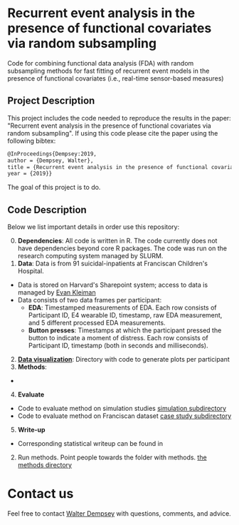 # Recurrent event analysis in the presence of functional covariates via random subsampling  #
Code for combining functional data analysis (FDA) with random
subsampling methods for fast fitting of recurrent event models in the
presence of functional covariates (i.e., real-time sensor-based
measures)

## Project Description ##
This project includes the code needed to reproduce the results in the
paper: "Recurrent event analysis in the presence of functional
covariates via random subsampling". If using this code please cite the
paper using the following bibtex:

```tex
@InProceedings{Dempsey:2019,
author = {Dempsey, Walter},
title = {Recurrent event analysis in the presence of functional covariates via random subsampling},
year = {2019}}
```

The goal of this project is to do. 

## Code Description ##

Below we list important details in order use this repository:

0. **Dependencies**: All code is written in R. The code currently does
   not have dependencies beyond core R packages. The code was run on
   the research computing system managed by SLURM.
1. **Data**: Data is from 91 suicidal-inpatients at Franciscan
Children's Hospital. 
* Data is stored on Harvard's Sharepoint system; access to data is
managed by [Evan Kleiman](https://kleimanlab.org)
* Data consists of two data frames per participant:
  * **EDA**: Timestamped measurements of EDA. Each row consists of Participant ID,
    E4 wearable ID, timestamp, raw EDA measurement, and 5 different
    processed EDA measurements.
  * **Button presses**: Timestamps at which the participant pressed
    the button to indicate a moment of distress.  Each row consists of
    Participant ID, timestamp (both in seconds and milliseconds). 
2. **[Data visualization](/visualization)**: Directory with code to
generate plots per participant
3. **Methods**:
*
4. **Evaluate**
* Code to evaluate method on simulation studies [simulation subdirectory](/evaluation/simulationstudies)
* Code to evaluate method on Franciscan dataset [case study subdirectory](/evaluation/casestudy)
5. **Write-up**
* Corresponding statistical writeup can be found in
2. Run methods. Point people towards the folder with methods. [the methods directory](/methods)

# Contact us #

Feel free to contact [Walter Dempsey](mailto:wdem@umich.edu) with
questions, comments, and advice.
